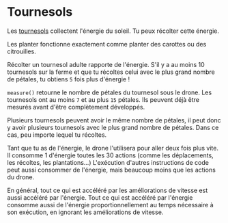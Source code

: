 # Tournesols
Les [tournesols](objects/sunflower) collectent l'énergie du soleil. Tu peux récolter cette énergie.

Les planter fonctionne exactement comme planter des carottes ou des citrouilles.

Récolter un tournesol adulte rapporte de l'énergie.
S'il y a au moins 10 tournesols sur la ferme et que tu récoltes celui avec le plus grand nombre de pétales, tu obtiens `5` fois plus d'énergie !

`measure()` retourne le nombre de pétales du tournesol sous le drone.
Les tournesols ont au moins `7` et au plus `15` pétales.
Ils peuvent déjà être mesurés avant d'être complètement développés.

Plusieurs tournesols peuvent avoir le même nombre de pétales, il peut donc y avoir plusieurs tournesols avec le plus grand nombre de pétales. Dans ce cas, peu importe lequel tu récoltes.

Tant que tu as de l'énergie, le drone l'utilisera pour aller deux fois plus vite.
Il consomme 1 d'énergie toutes les 30 actions (comme les déplacements, les récoltes, les plantations...)
L'exécution d'autres instructions de code peut aussi consommer de l'énergie, mais beaucoup moins que les actions du drone.

En général, tout ce qui est accéléré par les améliorations de vitesse est aussi accéléré par l'énergie.
Tout ce qui est accéléré par l'énergie consomme aussi de l'énergie proportionnellement au temps nécessaire à son exécution, en ignorant les améliorations de vitesse.